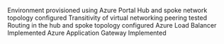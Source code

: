 Environment provisioned using Azure Portal
Hub and spoke network topology configured
Transitivity of virtual networking peering tested
Routing in the hub and spoke topology configured
Azure Load Balancer Implemented
Azure Application Gateway Implemented
